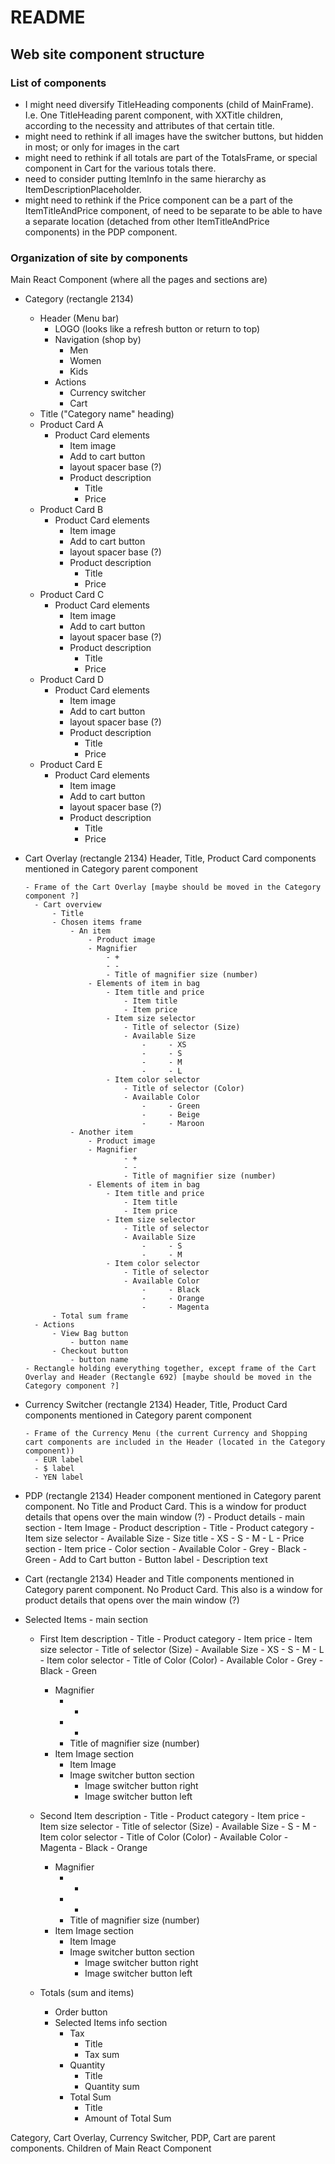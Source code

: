 # README

## Web site component structure

### List of components

- I might need diversify TitleHeading components (child of MainFrame). I.e. One TitleHeading parent component, with XXTitle children, according to the necessity and attributes of that certain title.
- might need to rethink if all images have the switcher buttons, but hidden in most; or only for images in the cart
- might need to rethink if all totals are part of the TotalsFrame, or special component in Cart for the various totals there.
- need to consider putting ItemInfo in the same hierarchy as ItemDescriptionPlaceholder.
- might need to rethink if the Price component can be a part of the ItemTitleAndPrice component, of need to be separate to be able to have a separate location (detached from other ItemTitleAndPrice components) in the PDP component.

### Organization of site by components

Main React Component (where all the pages and sections are)

- Category (rectangle 2134)

  - Header (Menu bar)
    - LOGO (looks like a refresh button or return to top)
    - Navigation (shop by)
      - Men
      - Women
      - Kids
    - Actions
      - Currency switcher
      - Cart
  - Title ("Category name" heading)
  - Product Card A
    - Product Card elements
      - Item image
      - Add to cart button
      - layout spacer base (?)
      - Product description
        - Title
        - Price
  - Product Card B
    - Product Card elements
      - Item image
      - Add to cart button
      - layout spacer base (?)
      - Product description
        - Title
        - Price
  - Product Card C
    - Product Card elements
      - Item image
      - Add to cart button
      - layout spacer base (?)
      - Product description
        - Title
        - Price
  - Product Card D
    - Product Card elements
      - Item image
      - Add to cart button
      - layout spacer base (?)
      - Product description
        - Title
        - Price
  - Product Card E
    - Product Card elements
      - Item image
      - Add to cart button
      - layout spacer base (?)
      - Product description
        - Title
        - Price

- Cart Overlay (rectangle 2134)
  Header, Title, Product Card components mentioned in Category parent component

      - Frame of the Cart Overlay [maybe should be moved in the Category component ?]
      	- Cart overview
      		- Title
      		- Chosen items frame
      			- An item
      				- Product image
      				- Magnifier
      					- +
      					- -
      					- Title of magnifier size (number)
      				- Elements of item in bag
      					- Item title and price
      						- Item title
      						- Item price
      					- Item size selector
      						- Title of selector (Size)
      						- Available Size
      							-     - XS
      							-     - S
      							-     - M
      							-     - L
      					- Item color selector
      						- Title of selector (Color)
      						- Available Color
      							-     - Green
      							-     - Beige
      							-     - Maroon
      			- Another item
      				- Product image
      				- Magnifier
      						- +
      						- -
      						- Title of magnifier size (number)
      				- Elements of item in bag
      					- Item title and price
      						- Item title
      						- Item price
      					- Item size selector
      						- Title of selector
      						- Available Size
      							-     - S
      							-     - M
      					- Item color selector
      						- Title of selector
      						- Available Color
      							-     - Black
      							-     - Orange
      							-     - Magenta
      		- Total sum frame
      	- Actions
      		- View Bag button
      			- button name
      		- Checkout button
      			- button name
      - Rectangle holding everything together, except frame of the Cart Overlay and Header (Rectangle 692) [maybe should be moved in the Category component ?]

- Currency Switcher (rectangle 2134)
  Header, Title, Product Card components mentioned in Category parent component

      - Frame of the Currency Menu (the current Currency and Shopping cart components are included in the Header (located in the Category component))
      	- EUR label
      	- $ label
      	- YEN label

- PDP (rectangle 2134)
  Header component mentioned in Category parent component. No Title and Product Card. This is a window for product details that opens over the main window (?) - Product details - main section - Item Image - Product description - Title - Product category - Item size selector - Available Size - Size title - XS - S - M - L - Price section - Item price - Color section - Available Color - Grey - Black - Green - Add to Cart button - Button label - Description text

- Cart (rectangle 2134)
  Header and Title components mentioned in Category parent component. No Product Card. This also is a window for product details that opens over the main window (?)

- Selected Items - main section

  - First Item description - Title - Product category - Item price - Item size selector - Title of selector (Size) - Available Size - XS - S - M - L - Item color selector - Title of Color (Color) - Available Color - Grey - Black - Green

    - Magnifier
      - -
      - -
      - Title of magnifier size (number)
    - Item Image section
      - Item Image
      - Image switcher button section
        - Image switcher button right
        - Image switcher button left

  - Second Item description - Title - Product category - Item price - Item size selector - Title of selector (Size) - Available Size - S - M - Item color selector - Title of Color (Color) - Available Color - Magenta - Black - Orange

    - Magnifier
      - -
      - -
      - Title of magnifier size (number)
    - Item Image section
      - Item Image
      - Image switcher button section
        - Image switcher button right
        - Image switcher button left

  - Totals (sum and items)
    - Order button
    - Selected Items info section
      - Tax
        - Title
        - Tax sum
      - Quantity
        - Title
        - Quantity sum
      - Total Sum
        - Title
        - Amount of Total Sum

Category, Cart Overlay, Currency Switcher, PDP, Cart are parent components. Children of Main React Component
